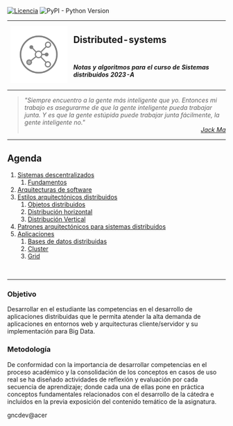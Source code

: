 [![Licencia](https://img.shields.io/badge/license-MIT-blue.svg)](http://kmonsoor.mit-license.org/) ![PyPI - Python Version](https://img.shields.io/pypi/pyversions/matplotlib)


<table>
<tr>
    <td rowspan="2"><img src="img/logo-sd.svg" alt="Redes"></td>
    <td colspan="3"><h2>Distributed-systems</h2></td>
</tr>
<tr><td colspan="3"><h5>Notas y algoritmos para el curso de Sistemas distribuidos 2023-A</h5></td></tr>
</table>


><i>"Siempre encuentro a la gente más inteligente que yo. Entonces mi trabajo es asegurarme de que la gente inteligente pueda trabajar junta. Y es que la gente estúpida puede trabajar junta fácilmente, la gente inteligente no."</i><br>
<cite style="display:block; text-align: right">[Jack Ma](https://es.wikipedia.org/wiki/Jack_Ma)</cite>

---
## Agenda
1. [Sistemas descentralizados][11]
    1. [Fundamentos][11]
1. [Arquitecturas de software][21]
1. [Estilos arquitectónicos distribuidos][31]
    1. [Objetos distribuidos][31]
    1. [Distribución horizontal][32]
    1. [Distribución Vertical][33]
1. [Patrones arquitectónicos para sistemas distribuidos][41]
1. [Aplicaciones][51]
    1. [Bases de datos distribuidas][51]
    1. [Cluster][51]
    1. [Grid][51]


[11]:https://github.com/GiancarloBenavides/Distributed-Systems/tree/main/11-Fundamentos
[21]:https://github.com/GiancarloBenavides/Distributed-Systems/tree/main/21-Arquitecturas
[31]:https://github.com/GiancarloBenavides/Distributed-Systems/tree/main/31-Objetos
[32]:https://github.com/GiancarloBenavides/Distributed-Systems/tree/main/32-Distribución-horizontal
[33]:https://github.com/GiancarloBenavides/Distributed-Systems/tree/main/33-Distribución-vertical
[41]:https://github.com/GiancarloBenavides/Distributed-Systems/tree/main/41-Patrones
[51]:https://github.com/GiancarloBenavides/Distributed-Systems/tree/main/51-Aplicaciones


</br>

---

### Objetivo
Desarrollar en el estudiante las competencias en el desarrollo de aplicaciones distribuidas que le permita atender la alta demanda de aplicaciones en entornos web y arquitecturas cliente/servidor y su implementación para Big Data.


### Metodología
De conformidad con la importancia de desarrollar competencias en el proceso académico y la consolidación de los conceptos en casos de uso real se ha diseñado actividades de reflexión y evaluación por cada secuencia de aprendizaje; donde cada una de ellas pone en práctica conceptos fundamentales relacionados con el desarrollo de la cátedra e incluidos en la previa exposición del contenido temático de la asignatura.

gncdev@acer
